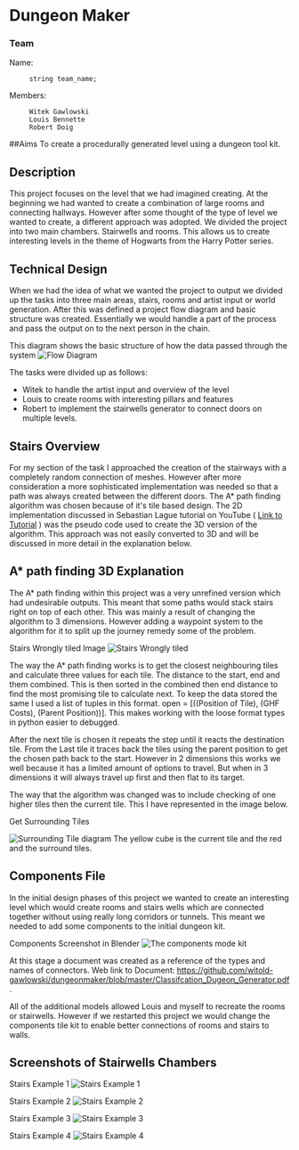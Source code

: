 # Dungeon Maker

### Team 
Name: 

         string team_name;
         
Members: 
         
         Witek Gawlowski
         Louis Bennette
         Robert Doig 

##Aims 
To create a procedurally generated level using a dungeon tool kit.


## Description

This project focuses on the level that we had imagined creating. At the beginning we had wanted to create a combination of large rooms and connecting hallways. However after some thought of the type of level we wanted to create, a different approach was adopted. We divided the project into two main chambers. Stairwells and rooms. This allows us to create interesting levels in the theme of Hogwarts from the Harry Potter series.


## Technical Design 

When we had the idea of what we wanted the project to output we divided up the tasks into three main areas, stairs, rooms and artist input or world generation. After this was defined a project flow diagram and basic structure was created. Essentially we would handle a part of the process and pass the output on to the next person in the chain.

This diagram shows the basic structure of how the data passed through the system 
![Flow Diagram](screenshots/FlowDiagram.PNG)


The tasks were divided up as follows: 
  - Witek to handle the artist input and overview of the level 
  - Louis to create rooms with interesting pillars and features 
  - Robert to implement the stairwells generator to connect doors on multiple levels. 


## Stairs Overview 

For my section of the task I approached the creation of the stairways with a completely random connection of meshes. However after more consideration a more sophisticated implementation was needed so that a path was always created between the different doors. The A* path finding algorithm was chosen because of it's tile based design. The 2D implementation discussed in Sebastian Lague tutorial on YouTube ( [Link to Tutorial](https://www.youtube.com/watch?v=-L-WgKMFuhE&t=581s) )  was the pseudo code used to create the 3D version of the algorithm. This approach was not easily converted to 3D and will be discussed in more detail in the explanation below. 




## A* path finding 3D Explanation

The A* path finding within this project was a very unrefined version which had undesirable outputs. This meant that some paths would stack stairs right on top of each other. This was mainly a result of changing the algorithm to 3 dimensions. However adding a waypoint system to the algorithm for it to split up the journey remedy some of the problem. 

Stairs Wrongly tiled Image 
![Stairs Wrongly tiled](screenshots/Stairs_mistiled.PNG)



The way the A* path finding works is to get the closest neighbouring tiles and calculate three values for each tile. The distance to the start, end and them combined. This is then sorted in the combined then end distance to find the most promising tile to calculate next. To keep the data stored the same I used a list of tuples in this format. open = [((Position of Tile), (GHF Costs), (Parent Position))]. This makes working with the loose format types in python easier to debugged. 

After the next tile is chosen it repeats the step until it reacts the destination tile. From the Last tile it traces back the tiles using the parent position to get the chosen path back to the start. However in 2 dimensions this works we well because it has a limited amount of options to travel. But when in 3 dimensions it will always travel up first and then flat to its target. 

The way that the algorithm was changed was to include checking of one higher tiles then the current tile. This I have represented in the image below.  

Get Surrounding Tiles

![Surrounding Tile diagram](screenshots/getSurroundingTiles.PNG)
The yellow cube is the current tile and the red and the surround tiles. 






## Components File 

In the initial design phases of this project we wanted to create an interesting level which would create rooms and stairs wells which are connected together without using really long corridors or tunnels. This meant we needed to add some components to the initial dungeon kit. 

Components Screenshot in Blender
![The components mode kit](screenshots/components.png)

At this stage a document was created as a reference of the types and names of connectors. Web link to Document: https://github.com/witold-gawlowski/dungeonmaker/blob/master/Classifcation_Dugeon_Generator.pdf . 

All of the additional models allowed Louis and myself to recreate the rooms or stairwells. However if we restarted this project we would change the components tile kit to enable better connections of rooms and stairs to walls. 


## Screenshots of Stairwells Chambers

Stairs Example 1
![Stairs Example 1](screenshots/Stairs_example1.PNG)

Stairs Example 2
![Stairs Example 2](screenshots/Stairs_example2.PNG)

Stairs Example 3
![Stairs Example 3](screenshots/Stairs_example3.PNG)

Stairs Example 4
![Stairs Example 4](screenshots/Stairs_example4.PNG)

